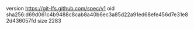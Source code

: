 version https://git-lfs.github.com/spec/v1
oid sha256:d69d061c4b9488c8cab8a40b6ec3a85d22a91ed68efe456d7e31e82d436057fd
size 2283
